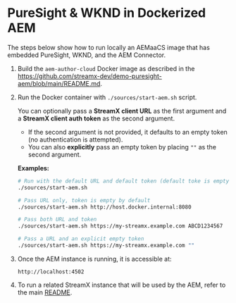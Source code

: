 # PureSight & WKND in Dockerized AEM

The steps below show how to run locally an AEMaaCS image that has embedded PureSight, WKND, and the AEM Connector.

1. Build the `aem-author-cloud` Docker image as described in the https://github.com/streamx-dev/demo-puresight-aem/blob/main/README.md.

1. Run the Docker container with `./sources/start-aem.sh` script.

   You can optionally pass a **StreamX client URL** as the first argument and a **StreamX client auth token** as the second argument.  
   - If the second argument is not provided, it defaults to an empty token (no authentication is attempted).  
   - You can also **explicitly** pass an empty token by placing `""` as the second argument.

   **Examples:**
   ```bash
   # Run with the default URL and default token (default toke is empty)
   ./sources/start-aem.sh
   
   # Pass URL only, token is empty by default
   ./sources/start-aem.sh http://host.docker.internal:8080

   # Pass both URL and token
   ./sources/start-aem.sh https://my-streamx.example.com ABCD1234567

   # Pass a URL and an explicit empty token
   ./sources/start-aem.sh https://my-streamx.example.com ""
   ```

1. Once the AEM instance is running, it is accessible at:  
   ```text
   http://localhost:4502
   ```

1. To run a related StreamX instance that will be used by the AEM, refer to the main [README](../README.md).

